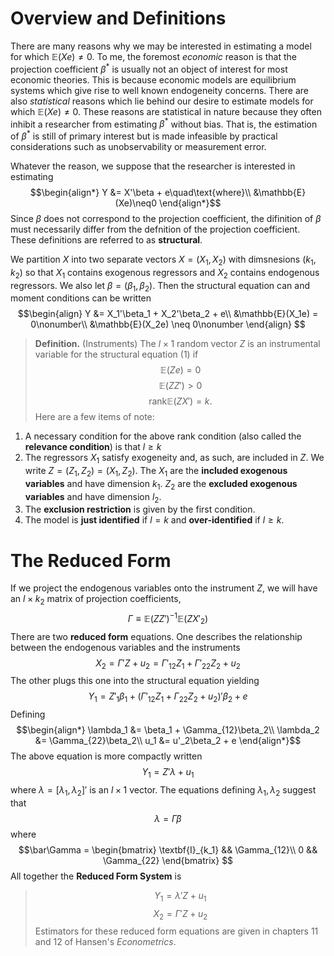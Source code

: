 # Overview and Definitions
There are many reasons why we may be interested in estimating a model for which $\mathbb{E}(Xe)\neq0$. To me, the foremost *economic* reason is that the projection coefficient $\beta^*$ is usually not an object of interest for most economic theories. This is because economic models are equilibrium systems which give rise to well known endogeneity concerns. There are also *statistical* reasons which lie behind our desire to estimate models for which $\mathbb{E}(Xe)\neq0.$ These reasons are statistical in nature because they often inhibit a researcher from estimating $\beta^*$ without bias. That is, the estimation of $\beta^*$ is still of primary interest but is made infeasible by practical considerations such as unobservability or measurement error.

Whatever the reason, we suppose that the researcher is interested in estimating
$$\begin{align*}
Y &= X'\beta + e\quad\text{where}\\
&\mathbb{E}(Xe)\neq0
\end{align*}$$
Since $\beta$ does not correspond to the projection coefficient, the difinition of $\beta$ must necessarily differ from the defnition of the projection coefficient. These definitions are referred to as **structural**.

We partition $X$ into two separate vectors $X = (X_1, X_2)$ with dimsnesions $(k_1,k_2)$ so that $X_1$ contains exogenous regressors and $X_2$ contains endogenous regressors. We also let $\beta = (\beta_1,\beta_2).$ Then the structural equation can and moment conditions can be written
$$\begin{align}
Y &= X_1'\beta_1 + X_2'\beta_2 + e\\
&\mathbb{E}(X_1e) = 0\nonumber\\
&\mathbb{E}(X_2e) \neq 0\nonumber
\end{align}
$$
> **Definition.** (Instruments) The $l\times1$ random vector $Z$ is an instrumental variable for the structural equation (1) if
> $$\mathbb{E}(Ze) = 0$$
> $$\mathbb{E}(ZZ') > 0$$
> $$\text{rank}\mathbb{E}(ZX') = k.$$
Here are a few items of note:
1. A necessary condition for the above rank condition (also called the **relevance condition**) is that $l\geq k$
2. The regressors $X_1$ satisfy exogeneity and, as such, are included in $Z$. We write $Z = (Z_1, Z_2) = (X_1,Z_2)$. The $X_1$ are the **included exogenous variables** and have dimension $k_1$. $Z_2$ are the **excluded exogenous variables** and have dimension $l_2$.
3. The **exclusion restriction** is given by the first condition.
4. The model is **just identified** if $l=k$ and **over-identified** if $l\geq k$.

# The Reduced Form
If we project the endogenous variables onto the instrument $Z$, we will have an $l\times k_2$ matrix of projection coefficients,
$$\Gamma \equiv \mathbb{E}(ZZ')^{-1}\mathbb{E}(ZX'_2)$$
There are two  **reduced form** equations. One describes the relationship between the endogenous variables and the instruments
$$X_2 = \Gamma'Z + u_2 = \Gamma'_{12}Z_1 + \Gamma'_{22}Z_2 + u_2$$
The other plugs this one into the structural equation yielding
$$
Y_1 = Z'_1\beta_1 + (\Gamma'_{12}Z_1 + \Gamma_{22}Z_2 + u_2)'\beta_2 + e
$$
Defining
$$\begin{align*}
\lambda_1 &= \beta_1 + \Gamma_{12}\beta_2\\
\lambda_2 &= \Gamma_{22}\beta_2\\
u_1 &= u'_2\beta_2 + e
\end{align*}$$
The above equation is more compactly written
$$Y_1 = Z'\lambda + u_1$$
where $\lambda = [\lambda_1, \lambda_2]'$ is an $l\times1$ vector. The equations defining $\lambda_1,\lambda_2$ suggest that
$$\lambda = \bar\Gamma\beta$$
where
$$\bar\Gamma = 
\begin{bmatrix}
\textbf{I}_{k_1} && \Gamma_{12}\\
0 && \Gamma_{22}
\end{bmatrix}
$$
All together the **Reduced Form System** is
> $$Y_1 = \lambda'Z+ u_1$$
> $$X_2 = \Gamma'Z + u_2$$
Estimators for these reduced form equations are given in chapters 11 and 12 of Hansen's *Econometrics*.
